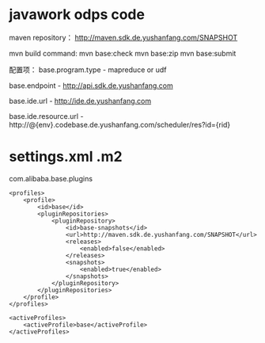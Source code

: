 # javawork  odps code

maven repository：  http://maven.sdk.de.yushanfang.com/SNAPSHOT

mvn build command: mvn base:check mvn base:zip mvn base:submit

配置项：
base.program.type -  mapreduce  or  udf

base.endpoint -  http://api.sdk.de.yushanfang.com

base.ide.url -  http://ide.de.yushanfang.com

base.ide.resource.url -  http://@{env}.codebase.de.yushanfang.com/scheduler/res?id={rid}

# settings.xml   .m2

<?xml version="1.0" encoding="UTF-8"?>
<settings xmlns="http://maven.apache.org/SETTINGS/1.0.0"
    xmlns:xsi="http://www.w3.org/2001/XMLSchema-instance"
    xsi:schemaLocation="http://maven.apache.org/SETTINGS/1.0.0 http://maven.apache.org/xsd/settings-1.0.0.xsd">
    <pluginGroups>
        <pluginGroup>com.alibaba.base.plugins</pluginGroup>
    </pluginGroups>

    <profiles>
        <profile>
            <id>base</id>
            <pluginRepositories>
                <pluginRepository>
                    <id>base-snapshots</id>
                    <url>http://maven.sdk.de.yushanfang.com/SNAPSHOT</url>
                    <releases>
                        <enabled>false</enabled>
                    </releases>
                    <snapshots>
                        <enabled>true</enabled>
                    </snapshots>
                </pluginRepository>
            </pluginRepositories>
        </profile>
    </profiles>

    <activeProfiles>
        <activeProfile>base</activeProfile>
    </activeProfiles>
</settings>




